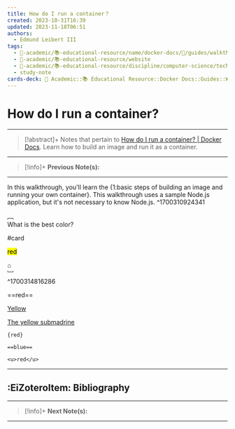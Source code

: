 ```yaml
---
title: How do I run a container？
created: 2023-10-31T16:39
updated: 2023-11-18T06:51
authors:
  - Edmund Leibert III
tags:
  - 🔴-academic/📚-educational-resource/name/docker-docs/🔖/guides/walkthroughs/how-do-i-run-a-container?
  - 🔴-academic/📚-educational-resource/website
  - 🔴-academic/📚-educational-resource/discipline/computer-science/technology/docker
  - study-note
cards-deck: 🔴 Academic::📚 Educational Resource::Docker Docs::Guides::Walkthroughs::How do I run a container?
---
```


# How do I run a container?

---

> [!abstract]+ 
> Notes that pertain to [How do I run a container? | Docker Docs](https://docs.docker.com/guides/walkthroughs/run-a-container/). Learn how to build an image and run it as a container.

---

> [!info]+ 
> **Previous Note(s):**
> 

---

In this walkthrough, you'll learn the {1:basic steps of building an image and running your own container}. This walkthrough uses a sample Node.js application, but it's not necessary to know Node.js.
^1700310924341

﹇<br>
What is the best color?

#card 

<mark>red</mark>

⌂
<br>﹈<br>^1700314816286

==red==

<u>Yellow</u>

<u>The yellow submadrine</u>

```
{red}
```

```
==blue==
```

```
<u>red</u>
```

---

## :EiZoteroItem: Bibliography

---

> [!info]+
> **Next Note(s):**

---
